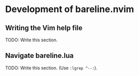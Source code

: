 # Development of bareline.nvim

## Writing the Vim help file

TODO: Write this section.

## Navigate bareline.lua

TODO: Write this section. (Use `:lgrep ^--:`<CR>).
